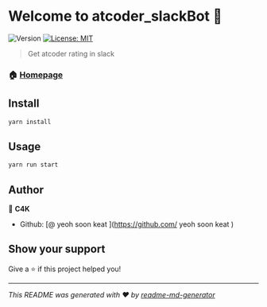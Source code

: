 # Welcome to atcoder_slackBot 👋
![Version](https://img.shields.io/badge/version-1.0.0-blue.svg?cacheSeconds=2592000)
[![License: MIT](https://img.shields.io/badge/License-MIT-yellow.svg)](#)

> Get atcoder rating in slack

### 🏠 [Homepage](https://github.com/yeohsoonkeat/atcoder_slackBot)

## Install

```sh
yarn install
```

## Usage

```sh
yarn run start
```

## Author

👤 **C4K**

* Github: [@  yeoh soon keat   ](https://github.com/  yeoh soon keat   )

## Show your support

Give a ⭐️ if this project helped you!


***
_This README was generated with ❤️ by [readme-md-generator](https://github.com/kefranabg/readme-md-generator)_